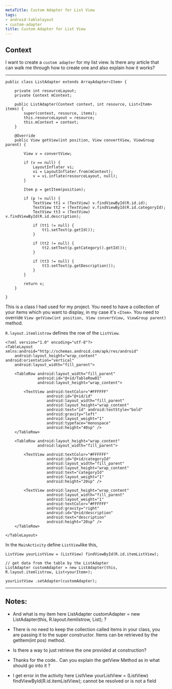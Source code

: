 ```yaml
---
metaTitle: Custom Adapter for List View
tags:
- android-tablelayout
- custom-adapter
title: Custom Adapter for List View
---
```


## Context

I want to create a `custom adapter` for my list view. Is there any article that can walk me through how to create one and also explain how it works?



---


```
public class ListAdapter extends ArrayAdapter<Item> {

    private int resourceLayout;
    private Context mContext;

    public ListAdapter(Context context, int resource, List<Item> items) {
        super(context, resource, items);
        this.resourceLayout = resource;
        this.mContext = context;
    }

    @Override
    public View getView(int position, View convertView, ViewGroup parent) {

        View v = convertView;

        if (v == null) {
            LayoutInflater vi;
            vi = LayoutInflater.from(mContext);
            v = vi.inflate(resourceLayout, null);
        }

        Item p = getItem(position);

        if (p != null) {
            TextView tt1 = (TextView) v.findViewById(R.id.id);
            TextView tt2 = (TextView) v.findViewById(R.id.categoryId);
            TextView tt3 = (TextView) v.findViewById(R.id.description);

            if (tt1 != null) {
                tt1.setText(p.getId());
            }

            if (tt2 != null) {
                tt2.setText(p.getCategory().getId());
            }

            if (tt3 != null) {
                tt3.setText(p.getDescription());
            }
        }

        return v;
    }

}

```

This is a class I had used for my project. You need to have a collection of your items which you want to display, in my case it's `<Item>`. You need to override `View getView(int position, View convertView, ViewGroup parent)` method.


`R.layout.itemlistrow` defines the row of the `ListView`.



```
<?xml version="1.0" encoding="utf-8"?>
<TableLayout xmlns:android="http://schemas.android.com/apk/res/android"
    android:layout_height="wrap_content" android:orientation="vertical"
    android:layout_width="fill_parent">

    <TableRow android:layout_width="fill_parent"
              android:id="@+id/TableRow01"
              android:layout_height="wrap_content">

        <TextView android:textColor="#FFFFFF"
                  android:id="@+id/id"
                  android:layout_width="fill_parent"
                  android:layout_height="wrap_content"
                  android:text="id" android:textStyle="bold" 
                  android:gravity="left"
                  android:layout_weight="1" 
                  android:typeface="monospace"
                  android:height="40sp" />
    </TableRow>

    <TableRow android:layout_height="wrap_content"
              android:layout_width="fill_parent">

        <TextView android:textColor="#FFFFFF" 
                  android:id="@+id/categoryId"
                  android:layout_width="fill_parent"
                  android:layout_height="wrap_content"
                  android:text="categoryId" 
                  android:layout_weight="1" 
                  android:height="20sp" />

        <TextView android:layout_height="wrap_content"
                  android:layout_width="fill_parent" 
                  android:layout_weight="1"
                  android:textColor="#FFFFFF"
                  android:gravity="right"
                  android:id="@+id/description"
                  android:text="description" 
                  android:height="20sp" />
    </TableRow>

</TableLayout>

```

In the `MainActivity` define `ListView`like this, 



```
ListView yourListView = (ListView) findViewById(R.id.itemListView);

// get data from the table by the ListAdapter
ListAdapter customAdapter = new ListAdapter(this, R.layout.itemlistrow, List<yourItem>);

yourListView .setAdapter(customAdapter);

```


---

## Notes:

- And what is my item here ListAdapter customAdapter = new ListAdapter(this, R.layout.itemlistrow, List); ?


- There is no need to keep the collection called items in your class, you are passing it to the super constructor. Items can be retrieved by the getItem(int pos) method.


- Is there a way to just retrieve the one provided at construction?


- Thanks for the code.. Can you explain the getView Method as in what should go into it ?


- I get error in the activity here ListView yourListView = (ListView) findViewById(R.id.itemListView); cannot be resolved or is not a field



